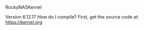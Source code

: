 RockyNASKernel

Version 6.12.17
How do I compile?
First, get the source code at: 
https://kernel.org
